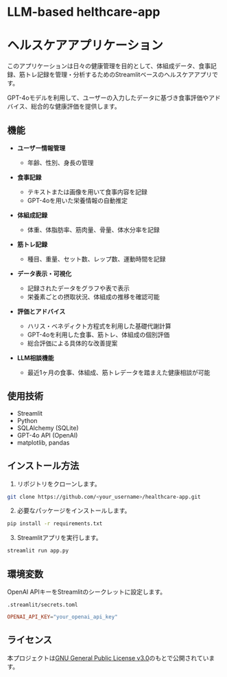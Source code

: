 # LLM-based helthcare-app

# ヘルスケアアプリケーション

このアプリケーションは日々の健康管理を目的として、体組成データ、食事記録、筋トレ記録を管理・分析するためのStreamlitベースのヘルスケアアプリです。

GPT-4oモデルを利用して、ユーザーの入力したデータに基づき食事評価やアドバイス、総合的な健康評価を提供します。

## 機能

* **ユーザー情報管理**

  * 年齢、性別、身長の管理

* **食事記録**

  * テキストまたは画像を用いて食事内容を記録
  * GPT-4oを用いた栄養情報の自動推定

* **体組成記録**

  * 体重、体脂肪率、筋肉量、骨量、体水分率を記録

* **筋トレ記録**

  * 種目、重量、セット数、レップ数、運動時間を記録

* **データ表示・可視化**

  * 記録されたデータをグラフや表で表示
  * 栄養素ごとの摂取状況、体組成の推移を確認可能

* **評価とアドバイス**

  * ハリス・ベネディクト方程式を利用した基礎代謝計算
  * GPT-4oを利用した食事、筋トレ、体組成の個別評価
  * 総合評価による具体的な改善提案

* **LLM相談機能**

  * 最近1ヶ月の食事、体組成、筋トレデータを踏まえた健康相談が可能

## 使用技術

* Streamlit
* Python
* SQLAlchemy (SQLite)
* GPT-4o API (OpenAI)
* matplotlib, pandas

## インストール方法

1. リポジトリをクローンします。

```bash
git clone https://github.com/<your_username>/healthcare-app.git
```

2. 必要なパッケージをインストールします。

```bash
pip install -r requirements.txt
```

3. Streamlitアプリを実行します。

```bash
streamlit run app.py
```

## 環境変数

OpenAI APIキーをStreamlitのシークレットに設定します。

`.streamlit/secrets.toml`

```toml
OPENAI_API_KEY="your_openai_api_key"
```

## ライセンス

本プロジェクトは[GNU General Public License v3.0](LICENSE)のもとで公開されています。
